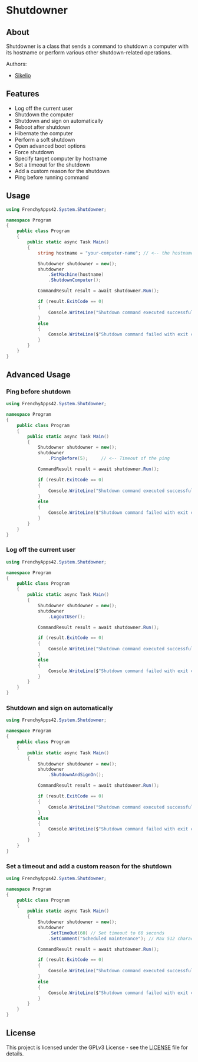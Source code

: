# Shutdowner

## About

Shutdowner is a class that sends a command to shutdown a computer with its hostname or perform various other shutdown-related operations.

Authors:
* [Sikelio](https://github.com/Sikelio)

## Features

* Log off the current user
* Shutdown the computer
* Shutdown and sign on automatically
* Reboot after shutdown
* Hibernate the computer
* Perform a soft shutdown
* Open advanced boot options
* Force shutdown
* Specify target computer by hostname
* Set a timeout for the shutdown
* Add a custom reason for the shutdown
* Ping before running command

## Usage

```cs
using FrenchyApps42.System.Shutdowner;

namespace Program
{
    public class Program
    {
        public static async Task Main()
        {
            string hostname = "your-computer-name"; // <-- the hostname of the machine you want to shutdown.

            Shutdowner shutdowner = new();
            shutdowner
                .SetMachine(hostname)
                .ShutdownComputer();

            CommandResult result = await shutdowner.Run();

            if (result.ExitCode == 0)
            {
                Console.WriteLine("Shutdown command executed successfully.");
            }
            else
            {
                Console.WriteLine($"Shutdown command failed with exit code {result.ExitCode}. Error: {result.ErrorMessage}");
            }
        }
    }
}
```

## Advanced Usage
### Ping before shutdown
```cs
using FrenchyApps42.System.Shutdowner;

namespace Program
{
    public class Program
    {
        public static async Task Main()
        {
            Shutdowner shutdowner = new();
            shutdowner
                .PingBefore(5);     // <-- Timeout of the ping

            CommandResult result = await shutdowner.Run();

            if (result.ExitCode == 0)
            {
                Console.WriteLine("Shutdown command executed successfully.");
            }
            else
            {
                Console.WriteLine($"Shutdown command failed with exit code {result.ExitCode}. Error: {result.ErrorMessage}");
            }
        }
    }
}
```

### Log off the current user
```cs
using FrenchyApps42.System.Shutdowner;

namespace Program
{
    public class Program
    {
        public static async Task Main()
        {
            Shutdowner shutdowner = new();
            shutdowner
                .LogoutUser();

            CommandResult result = await shutdowner.Run();

            if (result.ExitCode == 0)
            {
                Console.WriteLine("Shutdown command executed successfully.");
            }
            else
            {
                Console.WriteLine($"Shutdown command failed with exit code {result.ExitCode}. Error: {result.ErrorMessage}");
            }
        }
    }
}
```

### Shutdown and sign on automatically
```cs
using FrenchyApps42.System.Shutdowner;

namespace Program
{
    public class Program
    {
        public static async Task Main()
        {
            Shutdowner shutdowner = new();
            shutdowner
                .ShutdownAndSignOn();

            CommandResult result = await shutdowner.Run();

            if (result.ExitCode == 0)
            {
                Console.WriteLine("Shutdown command executed successfully.");
            }
            else
            {
                Console.WriteLine($"Shutdown command failed with exit code {result.ExitCode}. Error: {result.ErrorMessage}");
            }
        }
    }
}
```

### Set a timeout and add a custom reason for the shutdown
```cs
using FrenchyApps42.System.Shutdowner;

namespace Program
{
    public class Program
    {
        public static async Task Main()
        {
            Shutdowner shutdowner = new();
            shutdowner
                .SetTimeOut(60) // Set timeout to 60 seconds
                .SetComment("Scheduled maintenance"); // Max 512 characters

            CommandResult result = await shutdowner.Run();

            if (result.ExitCode == 0)
            {
                Console.WriteLine("Shutdown command executed successfully.");
            }
            else
            {
                Console.WriteLine($"Shutdown command failed with exit code {result.ExitCode}. Error: {result.ErrorMessage}");
            }
        }
    }
}
```

## License

This project is licensed under the GPLv3 License - see the [LICENSE](./LICENCE.md) file for details.
